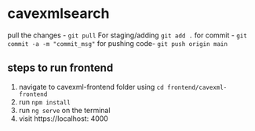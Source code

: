 # cavexmlsearch
pull the changes - `git pull`
For staging/adding `git add .`
for commit - `git commit -a -m "commit_msg"`
for pushing code- `git push origin main`

## steps to run frontend
1. navigate to cavexml-frontend folder using `cd frontend/cavexml-frontend`
2. run `npm install`
3. run `ng serve` on the terminal
4. visit https://localhost: 4000
